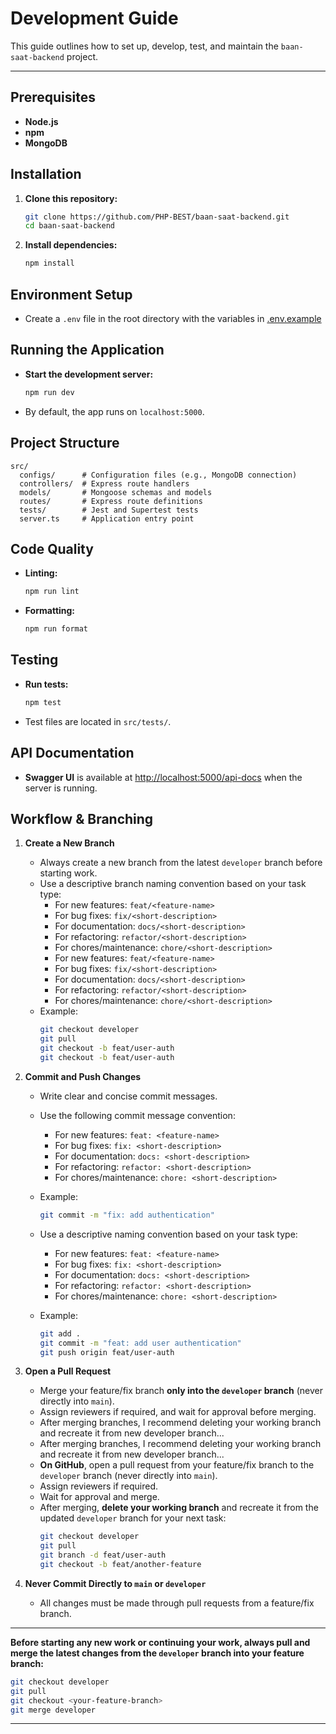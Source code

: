 # Development Guide

This guide outlines how to set up, develop, test, and maintain the `baan-saat-backend` project.

---

## Prerequisites

- **Node.js**
- **npm**
- **MongoDB**

## Installation

1. **Clone this repository:**

   ```bash
   git clone https://github.com/PHP-BEST/baan-saat-backend.git
   cd baan-saat-backend
   ```

2. **Install dependencies:**
   ```bash
   npm install
   ```

## Environment Setup

- Create a `.env` file in the root directory with the variables in [.env.example](/.env.example)

## Running the Application

- **Start the development server:**
  ```bash
  npm run dev
  ```
- By default, the app runs on `localhost:5000`.

## Project Structure

```
src/
  configs/      # Configuration files (e.g., MongoDB connection)
  controllers/  # Express route handlers
  models/       # Mongoose schemas and models
  routes/       # Express route definitions
  tests/        # Jest and Supertest tests
  server.ts     # Application entry point
```

## Code Quality

- **Linting:**
  ```bash
  npm run lint
  ```
- **Formatting:**
  ```bash
  npm run format
  ```

## Testing

- **Run tests:**
  ```bash
  npm test
  ```
- Test files are located in `src/tests/`.

## API Documentation

- **Swagger UI** is available at [http://localhost:5000/api-docs](http://localhost:5000/api-docs) when the server is running.

## Workflow & Branching

1. **Create a New Branch**
   - Always create a new branch from the latest `developer` branch before starting work.
   - Use a descriptive branch naming convention based on your task type:
     - For new features: `feat/<feature-name>`
     - For bug fixes: `fix/<short-description>`
     - For documentation: `docs/<short-description>`
     - For refactoring: `refactor/<short-description>`
     - For chores/maintenance: `chore/<short-description>`
     - For new features: `feat/<feature-name>`
     - For bug fixes: `fix/<short-description>`
     - For documentation: `docs/<short-description>`
     - For refactoring: `refactor/<short-description>`
     - For chores/maintenance: `chore/<short-description>`
   - Example:
     ```bash
     git checkout developer
     git pull
     git checkout -b feat/user-auth
     git checkout -b feat/user-auth
     ```

2. **Commit and Push Changes**
   - Write clear and concise commit messages.
   - Use the following commit message convention:
     - For new features: `feat: <feature-name>`
     - For bug fixes: `fix: <short-description>`
     - For documentation: `docs: <short-description>`
     - For refactoring: `refactor: <short-description>`
     - For chores/maintenance: `chore: <short-description>`
   - Example:

     ```bash
     git commit -m "fix: add authentication"
     ```

   - Use a descriptive naming convention based on your task type:
     - For new features: `feat: <feature-name>`
     - For bug fixes: `fix: <short-description>`
     - For documentation: `docs: <short-description>`
     - For refactoring: `refactor: <short-description>`
     - For chores/maintenance: `chore: <short-description>`
   - Example:

     ```bash
     git add .
     git commit -m "feat: add user authentication"
     git push origin feat/user-auth
     ```

3. **Open a Pull Request**
   - Merge your feature/fix branch **only into the `developer` branch** (never directly into `main`).
   - Assign reviewers if required, and wait for approval before merging.
   - After merging branches, I recommend deleting your working branch and recreate it from new developer branch...
   - After merging branches, I recommend deleting your working branch and recreate it from new developer branch...
   - **On GitHub**, open a pull request from your feature/fix branch to the `developer` branch (never directly into `main`).
   - Assign reviewers if required.
   - Wait for approval and merge.
   - After merging, **delete your working branch** and recreate it from the updated `developer` branch for your next task:
     ```bash
     git checkout developer
     git pull
     git branch -d feat/user-auth
     git checkout -b feat/another-feature
     ```

4. **Never Commit Directly to `main` or `developer`**
   - All changes must be made through pull requests from a feature/fix branch.

---

**Before starting any new work or continuing your work, always pull and merge the latest changes from the `developer` branch into your feature branch:**

```bash
git checkout developer
git pull
git checkout <your-feature-branch>
git merge developer
```

---
